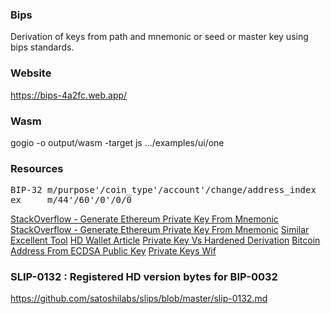 ### Bips
Derivation of keys from path and mnemonic or seed or master key using bips standards.

### Website
https://bips-4a2fc.web.app/

### Wasm
gogio -o output/wasm -target js .../examples/ui/one

### Resources
<pre>
BIP-32 m/purpose'/coin_type'/account'/change/address_index
ex     m/44'/60'/0'/0/0
</pre>

[StackOverflow - Generate Ethereum Private Key From Mnemonic](https://stackoverflow.com/questions/77473510/getting-address-and-private-key-for-mnemonic#:~:text=To%20get%20public%20and%20private%20keys%20for%20Ethereum%20accounts%20from,0%20for%20the%20first%20account)
[StackOverflow - Generate Ethereum Private Key From Mnemonic](https://stackoverflow.com/questions/68669178/how-to-generate-a-private-key-for-ethereum-from-the-mnemonic?rq=1)
[Similar Excellent Tool](https://iancoleman.io/bip39/)
[HD Wallet Article](https://wolovim.medium.com/ethereum-201-hd-wallets-11d0c93c87f7)
[Private Key Vs Hardened Derivation](https://bitcoin.stackexchange.com/questions/62533/key-derivation-in-hd-wallets-using-the-extended-private-key-vs-hardened-derivati/63996?newreg=b977f10b9e8948f38f4fefb5aacafc13)
[Bitcoin Address From ECDSA Public Key](https://github.com/jeffdecola/my-go-examples/blob/a2a1f0255beb/blockchain/create-bitcoin-address-from-ecdsa-publickey/create-bitcoin-address-from-ecdsa-publickey.go)
[Private Keys Wif](https://secretscan.org/PrivateKeyWif)

### SLIP-0132 : Registered HD version bytes for BIP-0032
https://github.com/satoshilabs/slips/blob/master/slip-0132.md